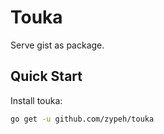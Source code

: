 Touka
=====
Serve gist as package.

Quick Start
-----------
Install touka:
```bash
go get -u github.com/zypeh/touka
```
